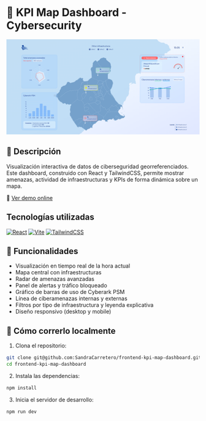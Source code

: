 # 🧭 KPI Map Dashboard - Cybersecurity

![Map Dashboard](https://github.com/SandraCarretero/frontend-kpi-map-dashboard/blob/main/public/assets/map-dashboard.png)

## 📑 Descripción

Visualización interactiva de datos de ciberseguridad georreferenciados. Este dashboard, construido con React y TailwindCSS, permite mostrar amenazas, actividad de infraestructuras y KPIs de forma dinámica sobre un mapa.

🔗 <a href="https://frontend-kpi-map-dashboard.vercel.app/" target="_blank" rel="noopener noreferrer">Ver demo online</a>

## Tecnologías utilizadas
[![React](https://img.shields.io/badge/React-20232A?style=for-the-badge&logo=react&logoColor=61DAFB)](https://es.reactjs.org/)
[![Vite](https://img.shields.io/badge/Vite-646CFF?style=for-the-badge&logo=vite&logoColor=white)](https://vitejs.dev/)
[![TailwindCSS](https://img.shields.io/badge/TailwindCSS-38B2AC?style=for-the-badge&logo=tailwind-css&logoColor=white)](https://tailwindcss.com/)

## 🧪 Funcionalidades

- Visualización en tiempo real de la hora actual  
- Mapa central con infraestructuras  
- Radar de amenazas avanzadas  
- Panel de alertas y tráfico bloqueado  
- Gráfico de barras de uso de Cyberark PSM  
- Línea de ciberamenazas internas y externas  
- Filtros por tipo de infraestructura y leyenda explicativa  
- Diseño responsivo (desktop y mobile)  

## 🚀 Cómo correrlo localmente

1. Clona el repositorio:
```bash
git clone git@github.com:SandraCarretero/frontend-kpi-map-dashboard.git
cd frontend-kpi-map-dashboard
```

2. Instala las dependencias:
```bash
npm install
```

3. Inicia el servidor de desarrollo:
```bash
npm run dev
```